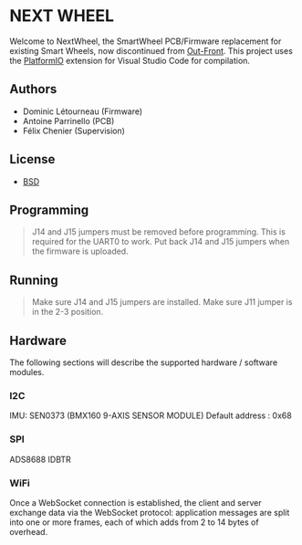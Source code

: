 # NEXT WHEEL

Welcome to NextWheel, the SmartWheel PCB/Firmware replacement for existing Smart Wheels, now discontinued from [Out-Front](https://out-front.com). This project uses the [PlatformIO](https://platformio.org/) extension for Visual Studio Code for compilation.

## Authors

* Dominic Létourneau (Firmware)
* Antoine Parrinello (PCB)
* Félix Chenier (Supervision)

## License

* [BSD](https://opensource.org/licenses/BSD-3-Clause#:~:text=3.,without%20specific%20prior%20written%20permission.)

## Programming

> J14 and J15 jumpers must be removed before programming. This is required for the UART0 to work.
> Put back J14 and J15 jumpers when the firmware is uploaded.

## Running

> Make sure J14 and J15 jumpers are installed.
> Make sure J11 jumper is in the 2-3 position.

## Hardware

The following sections will describe the supported hardware / software modules.

### I2C

IMU: SEN0373 (BMX160 9-AXIS SENSOR MODULE)
Default address : 0x68

### SPI

ADS8688  IDBTR

### WiFi

Once a WebSocket connection is established, the client and server exchange data via the WebSocket protocol: application messages are split into one or more frames, each of which adds from 2 to 14 bytes of overhead.
